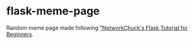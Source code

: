 # flask-meme-page

Random meme page made following ["NetworkChuck's Flask Tutorial for Beginners](https://youtu.be/5aYpkLfkgRE).
